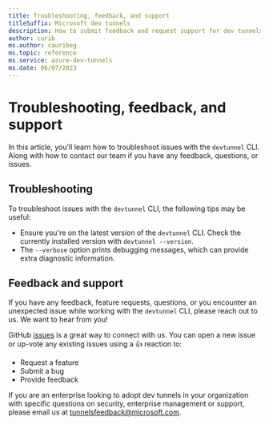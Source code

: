 ```yaml
---
title: Troubleshooting, feedback, and support
titleSuffix: Microsoft dev tunnels
description: How to submit feedback and request support for dev tunnels.
author: curib
ms.author: cauribeg
ms.topic: reference
ms.service: azure-dev-tunnels
ms.date: 06/07/2023 
---
```


# Troubleshooting, feedback, and support

In this article, you'll learn how to troubleshoot issues with the `devtunnel` CLI. Along with how to contact our team if you have any feedback, questions, or issues.

## Troubleshooting

To troubleshoot issues with the `devtunnel` CLI, the following tips may be useful:

- Ensure you're on the latest version of the `devtunnel` CLI. Check the currently installed version with `devtunnel --version`.
- The `--verbose` option prints debugging messages, which can provide extra diagnostic information.

## Feedback and support

If you have any feedback, feature requests, questions, or you encounter an unexpected issue while working with the `devtunnel` CLI, please reach out to us. We want to hear from you!

GitHub [issues](https://aka.ms/devtunnels/issues) is a great way to connect with us. You can open a new issue or up-vote any existing issues using a 👍 reaction to:

- Request a feature
- Submit a bug
- Provide feedback

If you are an enterprise looking to adopt dev tunnels in your organization with specific questions on security, enterprise management or support, please email us at tunnelsfeedback@microsoft.com.
